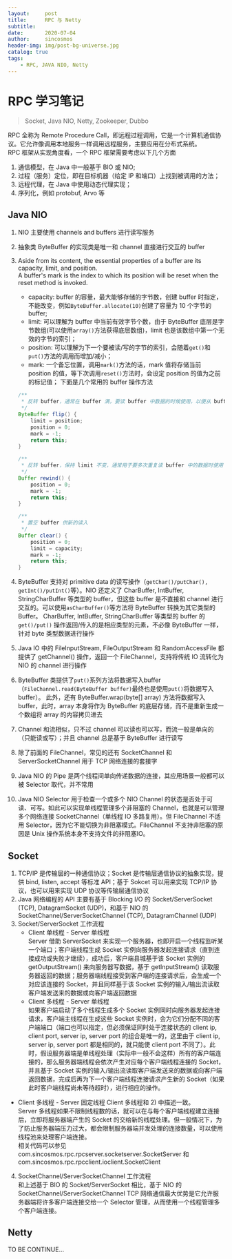 ```yaml
---
layout:     post
title:      RPC 与 Netty
subtitle:   
date:       2020-07-04
author:     sincosmos
header-img: img/post-bg-universe.jpg
catalog: true
tags:
    - RPC, JAVA NIO, Netty
---  
```


# RPC 学习笔记
> Socket, Java NIO, Netty, Zookeeper, Dubbo  

RPC 全称为 Remote Procedure Call，即远程过程调用，它是一个计算机通信协议。它允许像调用本地服务一样调用远程服务，主要应用在分布式系统。  
RPC 框架从实现角度看，一个 RPC 框架需要考虑以下几个方面
1) 通信模型，在 Java 中一般基于 BIO 或 NIO;  
2) 过程（服务）定位，即在目标机器（给定 IP 和端口）上找到被调用的方法；  
3) 远程代理，在 Java 中使用动态代理实现；  
4) 序列化，例如 protobuf, Arvo 等


## Java NIO
1. NIO 主要使用 channels and buffers 进行读写服务  
2. 抽象类 ByteBuffer 的实现类是唯一和 channel 直接进行交互的 buffer  
3. Aside from its content, the essential properties of a buffer are its capacity, limit, and position.   
   A buffer's mark is the index to which its position will be reset when the reset method is invoked.  
   - capacity: buffer 的容量，最大能够存储的字节数，创建 buffer 时指定，不能改变，例如`ByteBuffer.allocate(10)`创建了容量为 10 个字节的 buffer;
   - limit: 可以理解为 buffer 中当前有效字节个数，由于 ByteBuffer 底层是字节数组(可以使用`array()`方法获得底层数组)，limit 也是该数组中第一个无效的字节的索引；
   - position: 可以理解为下一个要被读/写的字节的索引，会随着`get()`和`put()`方法的调用而增加/减小；
   - mark: 一个备忘位置，调用`mark()`方法的话，mark 值将存储当前 position 的值，等下次调用`reset()`方法时，会设定 position 的值为之前的标记值；
   下面是几个常用的 buffer 操作方法<br/>
   
   ``` java
   /**
    * 反转 buffer，通常在 buffer 满，要读 buffer 中数据的时候使用，以便从 buffer 头部开始读
    */
   ByteBuffer flip() {
       limit = position;
       position = 0;
       mark = -1;
       return this;
   }
   
   /**
    * 反转 buffer，保持 limit 不变，通常用于要多次重复读 buffer 中的数据时使用
    */
   Buffer rewind() {
       position = 0;
       mark = -1;
       return this;
   }
   
   /**
    * 置空 buffer 供新的读入
    */
   Buffer clear() {
       position = 0;
       limit = capacity;
       mark = -1;
       return this;
   }
   ```
   
4. ByteBuffer 支持对 primitive data 的读写操作（`getChar()/putChar(), getInt()/putInt()`等）。NIO 还定义了 CharBuffer, 
   IntBuffer, StringCharBuffer 等类型的 buffer，但这些 buffer 是不直接和 channel 进行交互的。可以使用`asCharBuffer()`等方法将
   ByteBuffer 转换为其它类型的 Buffer。 CharBuffer, IntBuffer, StringCharBuffer 等类型的 buffer 的 `get()/put()` 操作返回/传入的是相应类型的元素，不必像 ByteBuffer 一样，针对 byte 类型数据进行操作
5. Java IO 中的 FileInputStream, FileOutputStream 和 RandomAccessFile 都提供了 getChannel() 操作，返回一个 FileChannel，支持将传统 IO 流转化为 NIO 的 channel 进行操作
6. ByteBuffer 类提供了`put()`系列方法将数据写入buffer（`FileChannel.read(ByteBuffer buffer)`最终也是使用`put()`将数据写入 buffer）。
   此外，还有 ByteBuffer.wrap(byte[] array) 方法将数据写入 buffer，此时，array 本身将作为 ByteBuffer 的底层存储，而不是重新生成一个数组将 array 的内容拷贝进去
7. Channel 和流相似，只不过 channel 可以读也可以写，而流一般是单向的（只能读或写）；并且 channel 总是基于 ByteBuffer 进行读写
8. 除了前面的 FileChannel，常见的还有 SocketChannel 和 ServerSocketChannel 用于 TCP 网络连接的套接字
9. Java NIO 的 Pipe 是两个线程间单向传递数据的连接，其应用场景一般都可以被 Selector 取代，并不常用
10. Java NIO Selector 用于检查一个或多个 NIO Channel 的状态是否处于可读、可写。如此可以实现单线程管理多个非阻塞的 Channel，也就是可以管理多个网络连接 SocketChannel（单线程 IO 多路复用）。但 FileChannel 不适用 Selector，因为它不能切换为非阻塞模式。FileChannel 不支持非阻塞的原因是 Unix 操作系统本身不支持文件的非阻塞IO。
    
    
## Socket
1. TCP/IP 是传输层的一种通信协议；Socket 是传输层通信协议的抽象实现，提供 bind, listen, accept 等标准 API；基于 Sokcet 可以用来实现 TCP/IP 协议，也可以用来实现 UDP 协议等传输层通信协议
2. Java 网络编程的 API 主要有基于 Blocking I/O 的 Socket/ServerSocket (TCP), DatagramSocket (UDP)，和基于 NIO 的 SocketChannel/ServerSocketChannel (TCP), DatagramChannel (UDP)
3. Socket/ServerSocket 工作流程  
   - Client 单线程 - Server 单线程  
   Server 借助 ServerSocket 来实现一个服务器，也即开启一个线程监听某一个端口；客户端线程生成 Socket 实例向服务器发起连接请求（直到连接成功或失败才继续），成功后，客户端县城基于该 Socket 实例的 getOutputStream() 来向服务器写数据，基于 getInputStream() 读取服务器返回的数据；服务器端线程接受到客户端的连接请求后，会生成一个对应该连接的 Socket，并且同样基于该 Socket 实例的输入/输出流读取客户端发送来的数据或向客户端返回数据
   - Client 多线程 - Server 单线程  
    如果客户端启动了多个线程生成多个 Socket 实例同时向服务器发起连接请求，客户端主线程在生成这些 Socket 实例时，会为它们分配不同的客户端端口（端口也可以指定，但必须保证同时处于连接状态的 client ip, client port, server ip, server port 的组合是唯一的，这里由于 client ip, server ip, server port 都是相同的，就只能使 client port 不同了）。此时，假设服务器端是单线程处理（实际中一般不会这样）所有的客户端连接的，那么服务器端线程会依次产生对应每个客户端线程连接的 Socket，并且基于 Socket 实例的输入/输出流读取客户端发送来的数据或向客户端返回数据，完成后再为下一个客户端线程连接请求产生新的 Socket（如果此时客户端线程尚未等待超时），进行相应的操作。  
  - Client 多线程 - Server 固定线程
    Client 多线程和 2) 中描述一致。  
    Server 多线程如果不限制线程数的话，就可以在与每个客户端线程建立连接后，立即将服务器端产生的 Socket 的交给新的线程处理。但一般情况下，为了防止服务器端压力过大，都会限制服务器端并发处理的连接数量，可以使用线程池来处理客户端连接。  
相关代码可以参见 com.sincosmos.rpc.rpcserver.socketserver.SocketServer 和 com.sincosmos.rpc.rpcclient.ioclient.SocketClient
4. SocketChannel/ServerSocketChannel 工作流程  
   和上述基于 BIO 的 Socket/ServerSocket 相比，基于 NIO 的 SocketChannel/ServerSocketChannel TCP 网络通信最大优势是它允许服务器端将许多客户端连接交给一个 Selector 管理，从而使用一个线程管理多个客户端连接。
    
## Netty
TO BE CONTINUE...


